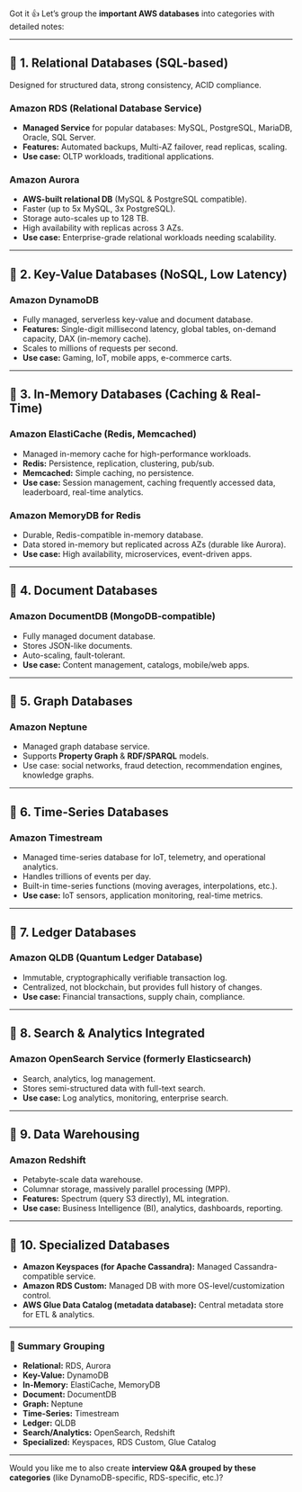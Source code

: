 Got it 👍 Let’s group the **important AWS databases** into categories with detailed notes:

---

## 🔹 1. Relational Databases (SQL-based)

Designed for structured data, strong consistency, ACID compliance.

### **Amazon RDS (Relational Database Service)**

* **Managed Service** for popular databases: MySQL, PostgreSQL, MariaDB, Oracle, SQL Server.
* **Features:** Automated backups, Multi-AZ failover, read replicas, scaling.
* **Use case:** OLTP workloads, traditional applications.

### **Amazon Aurora**

* **AWS-built relational DB** (MySQL & PostgreSQL compatible).
* Faster (up to 5x MySQL, 3x PostgreSQL).
* Storage auto-scales up to 128 TB.
* High availability with replicas across 3 AZs.
* **Use case:** Enterprise-grade relational workloads needing scalability.

---

## 🔹 2. Key-Value Databases (NoSQL, Low Latency)

### **Amazon DynamoDB**

* Fully managed, serverless key-value and document database.
* **Features:** Single-digit millisecond latency, global tables, on-demand capacity, DAX (in-memory cache).
* Scales to millions of requests per second.
* **Use case:** Gaming, IoT, mobile apps, e-commerce carts.

---

## 🔹 3. In-Memory Databases (Caching & Real-Time)

### **Amazon ElastiCache (Redis, Memcached)**

* Managed in-memory cache for high-performance workloads.
* **Redis:** Persistence, replication, clustering, pub/sub.
* **Memcached:** Simple caching, no persistence.
* **Use case:** Session management, caching frequently accessed data, leaderboard, real-time analytics.

### **Amazon MemoryDB for Redis**

* Durable, Redis-compatible in-memory database.
* Data stored in-memory but replicated across AZs (durable like Aurora).
* **Use case:** High availability, microservices, event-driven apps.

---

## 🔹 4. Document Databases

### **Amazon DocumentDB (MongoDB-compatible)**

* Fully managed document database.
* Stores JSON-like documents.
* Auto-scaling, fault-tolerant.
* **Use case:** Content management, catalogs, mobile/web apps.

---

## 🔹 5. Graph Databases

### **Amazon Neptune**

* Managed graph database service.
* Supports **Property Graph** & **RDF/SPARQL** models.
* Use case: social networks, fraud detection, recommendation engines, knowledge graphs.

---

## 🔹 6. Time-Series Databases

### **Amazon Timestream**

* Managed time-series database for IoT, telemetry, and operational analytics.
* Handles trillions of events per day.
* Built-in time-series functions (moving averages, interpolations, etc.).
* **Use case:** IoT sensors, application monitoring, real-time metrics.

---

## 🔹 7. Ledger Databases

### **Amazon QLDB (Quantum Ledger Database)**

* Immutable, cryptographically verifiable transaction log.
* Centralized, not blockchain, but provides full history of changes.
* **Use case:** Financial transactions, supply chain, compliance.

---

## 🔹 8. Search & Analytics Integrated

### **Amazon OpenSearch Service (formerly Elasticsearch)**

* Search, analytics, log management.
* Stores semi-structured data with full-text search.
* **Use case:** Log analytics, monitoring, enterprise search.

---

## 🔹 9. Data Warehousing

### **Amazon Redshift**

* Petabyte-scale data warehouse.
* Columnar storage, massively parallel processing (MPP).
* **Features:** Spectrum (query S3 directly), ML integration.
* **Use case:** Business Intelligence (BI), analytics, dashboards, reporting.

---

## 🔹 10. Specialized Databases

* **Amazon Keyspaces (for Apache Cassandra):** Managed Cassandra-compatible service.
* **Amazon RDS Custom:** Managed DB with more OS-level/customization control.
* **AWS Glue Data Catalog (metadata database):** Central metadata store for ETL & analytics.

---

### 📝 Summary Grouping

* **Relational:** RDS, Aurora
* **Key-Value:** DynamoDB
* **In-Memory:** ElastiCache, MemoryDB
* **Document:** DocumentDB
* **Graph:** Neptune
* **Time-Series:** Timestream
* **Ledger:** QLDB
* **Search/Analytics:** OpenSearch, Redshift
* **Specialized:** Keyspaces, RDS Custom, Glue Catalog

---

Would you like me to also create **interview Q\&A grouped by these categories** (like DynamoDB-specific, RDS-specific, etc.)?
